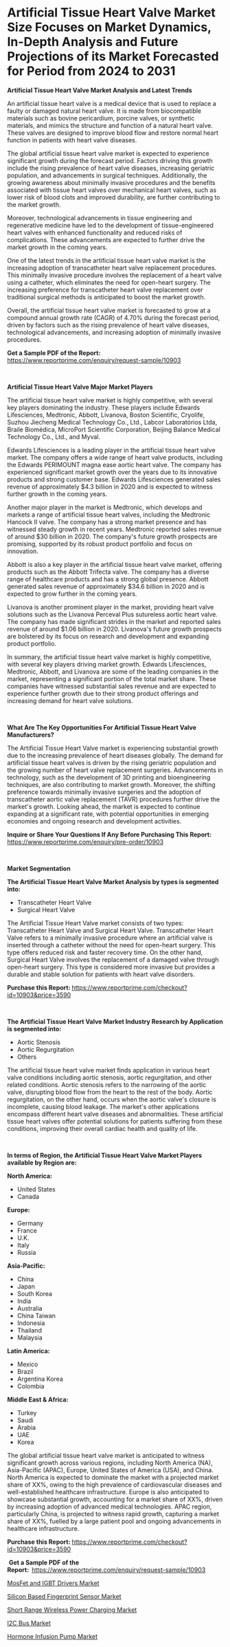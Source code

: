 <p><h1>Artificial Tissue Heart Valve Market Size Focuses on Market Dynamics, In-Depth Analysis and Future Projections of its Market Forecasted for Period from 2024 to 2031</h1></p><p><strong>Artificial Tissue Heart Valve Market Analysis and Latest Trends</strong></p>
<p><p>An artificial tissue heart valve is a medical device that is used to replace a faulty or damaged natural heart valve. It is made from biocompatible materials such as bovine pericardium, porcine valves, or synthetic materials, and mimics the structure and function of a natural heart valve. These valves are designed to improve blood flow and restore normal heart function in patients with heart valve diseases.</p><p>The global artificial tissue heart valve market is expected to experience significant growth during the forecast period. Factors driving this growth include the rising prevalence of heart valve diseases, increasing geriatric population, and advancements in surgical techniques. Additionally, the growing awareness about minimally invasive procedures and the benefits associated with tissue heart valves over mechanical heart valves, such as lower risk of blood clots and improved durability, are further contributing to the market growth.</p><p>Moreover, technological advancements in tissue engineering and regenerative medicine have led to the development of tissue-engineered heart valves with enhanced functionality and reduced risks of complications. These advancements are expected to further drive the market growth in the coming years.</p><p>One of the latest trends in the artificial tissue heart valve market is the increasing adoption of transcatheter heart valve replacement procedures. This minimally invasive procedure involves the replacement of a heart valve using a catheter, which eliminates the need for open-heart surgery. The increasing preference for transcatheter heart valve replacement over traditional surgical methods is anticipated to boost the market growth.</p><p>Overall, the artificial tissue heart valve market is forecasted to grow at a compound annual growth rate (CAGR) of 4.70% during the forecast period, driven by factors such as the rising prevalence of heart valve diseases, technological advancements, and increasing adoption of minimally invasive procedures.</p></p>
<p><strong>Get a Sample PDF of the Report:&nbsp;</strong> <a href="https://www.reportprime.com/enquiry/request-sample/10903">https://www.reportprime.com/enquiry/request-sample/10903</a></p>
<p>&nbsp;</p>
<p><strong>Artificial Tissue Heart Valve Major Market Players</strong></p>
<p><p>The artificial tissue heart valve market is highly competitive, with several key players dominating the industry. These players include Edwards Lifesciences, Medtronic, Abbott, Livanova, Boston Scientific, Cryolife, Suzhou Jiecheng Medical Technology Co., Ltd., Labcor Laboratórios Ltda, Braile Biomédica, MicroPort Scientific Corporation, Beijing Balance Medical Technology Co., Ltd., and Myval.</p><p>Edwards Lifesciences is a leading player in the artificial tissue heart valve market. The company offers a wide range of heart valve products, including the Edwards PERIMOUNT magna ease aortic heart valve. The company has experienced significant market growth over the years due to its innovative products and strong customer base. Edwards Lifesciences generated sales revenue of approximately $4.3 billion in 2020 and is expected to witness further growth in the coming years.</p><p>Another major player in the market is Medtronic, which develops and markets a range of artificial tissue heart valves, including the Medtronic Hancock II valve. The company has a strong market presence and has witnessed steady growth in recent years. Medtronic reported sales revenue of around $30 billion in 2020. The company's future growth prospects are promising, supported by its robust product portfolio and focus on innovation.</p><p>Abbott is also a key player in the artificial tissue heart valve market, offering products such as the Abbott Trifecta valve. The company has a diverse range of healthcare products and has a strong global presence. Abbott generated sales revenue of approximately $34.6 billion in 2020 and is expected to grow further in the coming years.</p><p>Livanova is another prominent player in the market, providing heart valve solutions such as the Livanova Perceval Plus sutureless aortic heart valve. The company has made significant strides in the market and reported sales revenue of around $1.06 billion in 2020. Livanova's future growth prospects are bolstered by its focus on research and development and expanding product portfolio.</p><p>In summary, the artificial tissue heart valve market is highly competitive, with several key players driving market growth. Edwards Lifesciences, Medtronic, Abbott, and Livanova are some of the leading companies in the market, representing a significant portion of the total market share. These companies have witnessed substantial sales revenue and are expected to experience further growth due to their strong product offerings and increasing demand for heart valve solutions.</p></p>
<p>&nbsp;</p>
<p><strong>What Are The Key Opportunities For Artificial Tissue Heart Valve Manufacturers?</strong></p>
<p><p>The Artificial Tissue Heart Valve market is experiencing substantial growth due to the increasing prevalence of heart diseases globally. The demand for artificial tissue heart valves is driven by the rising geriatric population and the growing number of heart valve replacement surgeries. Advancements in technology, such as the development of 3D printing and bioengineering techniques, are also contributing to market growth. Moreover, the shifting preference towards minimally invasive surgeries and the adoption of transcatheter aortic valve replacement (TAVR) procedures further drive the market's growth. Looking ahead, the market is expected to continue expanding at a significant rate, with potential opportunities in emerging economies and ongoing research and development activities.</p></p>
<p><strong>Inquire or Share Your Questions If Any Before Purchasing This Report:</strong> <a href="https://www.reportprime.com/enquiry/pre-order/10903">https://www.reportprime.com/enquiry/pre-order/10903</a></p>
<p>&nbsp;</p>
<p><strong>Market Segmentation</strong></p>
<p><strong>The Artificial Tissue Heart Valve Market Analysis by types is segmented into:</strong></p>
<p><ul><li>Transcatheter Heart Valve</li><li>Surgical Heart Valve</li></ul></p>
<p><p>The Artificial Tissue Heart Valve market consists of two types: Transcatheter Heart Valve and Surgical Heart Valve. Transcatheter Heart Valve refers to a minimally invasive procedure where an artificial valve is inserted through a catheter without the need for open-heart surgery. This type offers reduced risk and faster recovery time. On the other hand, Surgical Heart Valve involves the replacement of a damaged valve through open-heart surgery. This type is considered more invasive but provides a durable and stable solution for patients with heart valve disorders.</p></p>
<p><strong>Purchase this Report:&nbsp;</strong><a href="https://www.reportprime.com/checkout?id=10903&price=3590">https://www.reportprime.com/checkout?id=10903&price=3590</a></p>
<p>&nbsp;</p>
<p><strong>The Artificial Tissue Heart Valve Market Industry Research by Application is segmented into:</strong></p>
<p><ul><li>Aortic Stenosis</li><li>Aortic Regurgitation</li><li>Others</li></ul></p>
<p><p>The artificial tissue heart valve market finds application in various heart valve conditions including aortic stenosis, aortic regurgitation, and other related conditions. Aortic stenosis refers to the narrowing of the aortic valve, disrupting blood flow from the heart to the rest of the body. Aortic regurgitation, on the other hand, occurs when the aortic valve's closure is incomplete, causing blood leakage. The market's other applications encompass different heart valve diseases and abnormalities. These artificial tissue heart valves offer potential solutions for patients suffering from these conditions, improving their overall cardiac health and quality of life.</p></p>
<p>&nbsp;</p>
<p><strong>In terms of Region, the Artificial Tissue Heart Valve Market Players available by Region are:</strong></p>
<p>
    <p> <strong> North America: </strong>
        <ul>
            <li>United States</li>
            <li>Canada</li>
        </ul>
        </p> 
    <p> <strong> Europe: </strong>
        <ul>
            <li>Germany</li>
            <li>France</li>
            <li>U.K.</li>
            <li>Italy</li>
            <li>Russia</li>
        </ul>
        </p> 
    <p> <strong> Asia-Pacific: </strong>
        <ul>
            <li>China</li>
            <li>Japan</li>
            <li>South Korea</li>
            <li>India</li>
            <li>Australia</li>
            <li>China Taiwan</li>
            <li>Indonesia</li>
            <li>Thailand</li>
            <li>Malaysia</li>
        </ul>
        </p> 
    <p> <strong> Latin America: </strong>
        <ul>
            <li>Mexico</li>
            <li>Brazil</li>
            <li>Argentina Korea</li>
            <li>Colombia</li>
        </ul>
        </p> 
    <p> <strong> Middle East & Africa: </strong>
        <ul>
            <li>Turkey</li>
            <li>Saudi</li>
            <li>Arabia</li>
            <li>UAE</li>
            <li>Korea</li>
        </ul>
    </p>
    </p>
<p><p>The global artificial tissue heart valve market is anticipated to witness significant growth across various regions, including North America (NA), Asia-Pacific (APAC), Europe, United States of America (USA), and China. North America is expected to dominate the market with a projected market share of XX%, owing to the high prevalence of cardiovascular diseases and well-established healthcare infrastructure. Europe is also anticipated to showcase substantial growth, accounting for a market share of XX%, driven by increasing adoption of advanced medical technologies. APAC region, particularly China, is projected to witness rapid growth, capturing a market share of XX%, fuelled by a large patient pool and ongoing advancements in healthcare infrastructure.</p></p>
<p><strong>Purchase this Report: </strong><a href="https://www.reportprime.com/checkout?id=10903&price=3590">https://www.reportprime.com/checkout?id=10903&price=3590</a></p>
<p>&nbsp;<strong>Get a Sample PDF of the Report:&nbsp;&nbsp;</strong><a href="https://www.reportprime.com/enquiry/request-sample/10903">https://www.reportprime.com/enquiry/request-sample/10903</a></p>
<p><strong></strong></p>
<p><p><a href="https://medium.com/@caylawisoky8698/mosfet-and-igbt-drivers-market-the-key-to-successful-business-strategy-forecast-till-2031-e326b9d1d0eb">MosFet and IGBT Drivers Market</a></p><p><a href="https://medium.com/@caylawisoky8698/analyzing-silicon-based-fingerprint-sensor-market-global-industry-perspective-and-forecast-2024-aaa29680871a">Silicon Based Fingerprint Sensor Market</a></p><p><a href="https://medium.com/@caylawisoky8698/analyzing-short-range-wireless-power-charging-market-global-industry-perspective-and-forecast-8a601449a5bc">Short Range Wireless Power Charging Market</a></p><p><a href="https://medium.com/@caylawisoky8698/i2c-bus-market-size-and-market-trends-complete-industry-overview-2024-to-2031-21da7d8c40da">I2C Bus Market</a></p><p><a href="https://medium.com/@caylawisoky8698/hormone-infusion-pump-market-exploring-market-share-market-trends-and-future-growth-2e3f68117b8f">Hormone Infusion Pump Market</a></p></p>